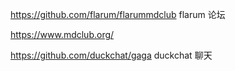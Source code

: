 https://github.com/flarum/flarummdclub 
flarum 
论坛

https://www.mdclub.org/

https://github.com/duckchat/gaga
duckchat 
聊天